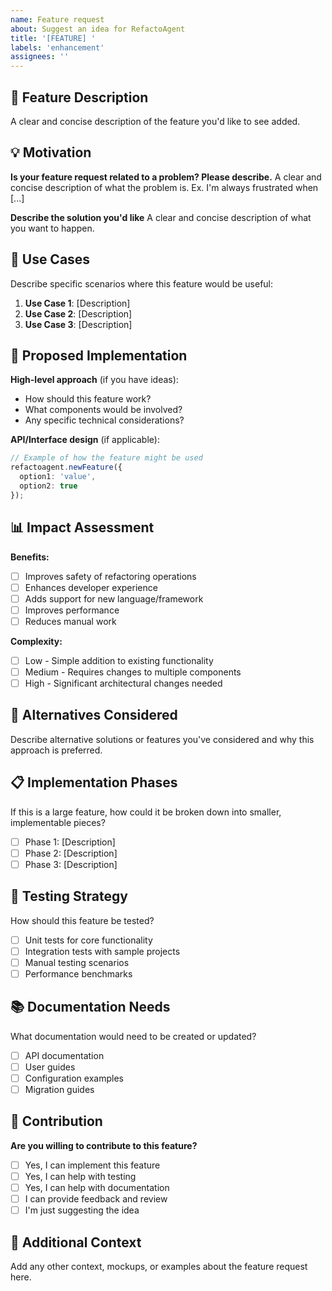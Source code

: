 ```yaml
---
name: Feature request
about: Suggest an idea for RefactoAgent
title: '[FEATURE] '
labels: 'enhancement'
assignees: ''
---
```


## 🚀 Feature Description

A clear and concise description of the feature you'd like to see added.

## 💡 Motivation

**Is your feature request related to a problem? Please describe.**
A clear and concise description of what the problem is. Ex. I'm always frustrated when [...]

**Describe the solution you'd like**
A clear and concise description of what you want to happen.

## 🎯 Use Cases

Describe specific scenarios where this feature would be useful:

1. **Use Case 1**: [Description]
2. **Use Case 2**: [Description]
3. **Use Case 3**: [Description]

## 🔧 Proposed Implementation

**High-level approach** (if you have ideas):
- How should this feature work?
- What components would be involved?
- Any specific technical considerations?

**API/Interface design** (if applicable):
```typescript
// Example of how the feature might be used
refactoagent.newFeature({
  option1: 'value',
  option2: true
});
```

## 📊 Impact Assessment

**Benefits:**
- [ ] Improves safety of refactoring operations
- [ ] Enhances developer experience
- [ ] Adds support for new language/framework
- [ ] Improves performance
- [ ] Reduces manual work

**Complexity:**
- [ ] Low - Simple addition to existing functionality
- [ ] Medium - Requires changes to multiple components
- [ ] High - Significant architectural changes needed

## 🔄 Alternatives Considered

Describe alternative solutions or features you've considered and why this approach is preferred.

## 📋 Implementation Phases

If this is a large feature, how could it be broken down into smaller, implementable pieces?

- [ ] Phase 1: [Description]
- [ ] Phase 2: [Description]
- [ ] Phase 3: [Description]

## 🧪 Testing Strategy

How should this feature be tested?

- [ ] Unit tests for core functionality
- [ ] Integration tests with sample projects
- [ ] Manual testing scenarios
- [ ] Performance benchmarks

## 📚 Documentation Needs

What documentation would need to be created or updated?

- [ ] API documentation
- [ ] User guides
- [ ] Configuration examples
- [ ] Migration guides

## 🤝 Contribution

**Are you willing to contribute to this feature?**
- [ ] Yes, I can implement this feature
- [ ] Yes, I can help with testing
- [ ] Yes, I can help with documentation
- [ ] I can provide feedback and review
- [ ] I'm just suggesting the idea

## 📝 Additional Context

Add any other context, mockups, or examples about the feature request here.